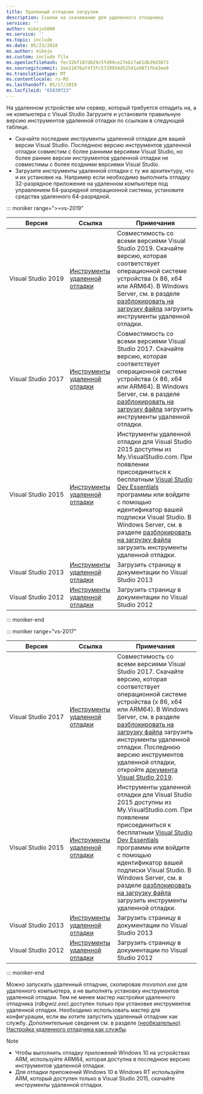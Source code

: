 ```yaml
---
title: Удаленный отладчик загрузки
description: Ссылки на скачивание для удаленного отладчика
services: ''
author: mikejo5000
ms.service: ''
ms.topic: include
ms.date: 05/23/2018
ms.author: mikejo
ms.custom: include file
ms.openlocfilehash: fec32bf187d629c5fd99ce27eb17a61db39d3873
ms.sourcegitcommit: 2ee11676af4f3fc5729934d52541e9871fb43ee9
ms.translationtype: MT
ms.contentlocale: ru-RU
ms.lasthandoff: 05/17/2019
ms.locfileid: "65839723"
---
```

На удаленном устройстве или сервер, который требуется отладить на, а не компьютера с Visual Studio Загрузите и установите правильную версию инструментов удаленной отладки по ссылкам в следующей таблице.

- Скачайте последние инструменты удаленной отладки для вашей версии Visual Studio. Последнюю версию инструментов удаленной отладки совместим с более ранними версиями Visual Studio, но более ранние версии инструментов удаленной отладки не совместимы с более поздними версиями Visual Studio.
- Загрузите инструменты удаленной отладки с ту же архитектуру, что и их установке на. Например если необходимо выполнить отладку 32-разрядное приложение на удаленном компьютере под управлением 64-разрядной операционной системы, установите средства удаленного 64-разрядной.

::: moniker range=">=vs-2019"

|Версия|Ссылка|Примечания|
|-|-|-|
|Visual Studio 2019|[Инструменты удаленной отладки](https://visualstudio.microsoft.com/downloads#remote-tools-for-visual-studio-2019)|Совместимость со всеми версиями Visual Studio 2019. Скачайте версию, которая соответствует операционной системе устройства (x 86, x64 или ARM64). В Windows Server, см. в разделе [разблокировать на загрузку файла](../../debugger/remote-debugging-unblock-file-download.md) загрузить инструменты удаленной отладки.|
|Visual Studio 2017|[Инструменты удаленной отладки](https://my.visualstudio.com/Downloads?q=remote%20tools%20visual%20studio%202017)|Совместимость со всеми версиями Visual Studio 2017. Скачайте версию, которая соответствует операционной системе устройства (x 86, x64 или ARM64). В Windows Server, см. в разделе [разблокировать на загрузку файла](../../debugger/remote-debugging-unblock-file-download.md) загрузить инструменты удаленной отладки.|
|Visual Studio 2015|[Инструменты удаленной отладки](https://my.visualstudio.com/Downloads?q=remote%20tools%20visual%20studio%202015)|Инструменты удаленной отладки для Visual Studio 2015 доступны из My.VisualStudio.com. При появлении присоединиться к бесплатным [Visual Studio Dev Essentials](https://visualstudio.microsoft.com/dev-essentials/) программы или войдите с помощью идентификатор вашей подписки Visual Studio. В Windows Server, см. в разделе [разблокировать на загрузку файла](../../debugger/remote-debugging-unblock-file-download.md) загрузить инструменты удаленной отладки.|
|Visual Studio 2013|[Инструменты удаленной отладки](/previous-versions/visualstudio/visual-studio-2013/bt727f1t(v=vs.120)#installing-the-remote-tools)|Загрузить страницу в документации по Visual Studio 2013|
|Visual Studio 2012|[Инструменты удаленной отладки](/previous-versions/visualstudio/visual-studio-2012/bt727f1t(v=vs.110)#installing-the-remote-tools)|Загрузить страницу в документации по Visual Studio 2012|

::: moniker-end

::: moniker range="vs-2017"

|Версия|Ссылка|Примечания|
|-|-|-|
|Visual Studio 2017|[Инструменты удаленной отладки](https://my.visualstudio.com/Downloads?q=remote%20tools%20visual%20studio%202017)|Совместимость со всеми версиями Visual Studio 2017. Скачайте версию, которая соответствует операционной системе устройства (x 86, x64 или ARM64). В Windows Server, см. в разделе [разблокировать на загрузку файла](../../debugger/remote-debugging-unblock-file-download.md) загрузить инструменты удаленной отладки. Последнюю версию инструментов удаленной отладки, откройте [документа Visual Studio 2019](../../debugger/remote-debugging.md?view=vs-2019).|
|Visual Studio 2015|[Инструменты удаленной отладки](https://my.visualstudio.com/Downloads?q=remote%20tools%20visual%20studio%202015)|Инструменты удаленной отладки для Visual Studio 2015 доступны из My.VisualStudio.com. При появлении присоединиться к бесплатным [Visual Studio Dev Essentials](https://visualstudio.microsoft.com/dev-essentials/) программы или войдите с помощью идентификатор вашей подписки Visual Studio. В Windows Server, см. в разделе [разблокировать на загрузку файла](../../debugger/remote-debugging-unblock-file-download.md) загрузить инструменты удаленной отладки.|
|Visual Studio 2013|[Инструменты удаленной отладки](/previous-versions/visualstudio/visual-studio-2013/bt727f1t(v=vs.120)#installing-the-remote-tools)|Загрузить страницу в документации по Visual Studio 2013|
|Visual Studio 2012|[Инструменты удаленной отладки](/previous-versions/visualstudio/visual-studio-2012/bt727f1t(v=vs.110)#installing-the-remote-tools)|Загрузить страницу в документации по Visual Studio 2012|

::: moniker-end

Можно запускать удаленный отладчик, скопировав *msvsmon.exe* для удаленного компьютера, а не выполнять установку инструментов удаленной отладки. Тем не менее мастер настройки удаленного отладчика (*rdbgwiz.exe*) доступен только при установке инструментов удаленной отладки. Необходимо использовать мастер для конфигурации, если вы хотите запустить удаленный отладчик как службу. Дополнительные сведения см. в разделе [(необязательно) Настройка удаленного отладчика как службы](../../debugger/remote-debugging.md#bkmk_configureService).

>[!NOTE]
>- Чтобы выполнить отладку приложений Windows 10 на устройствах ARM, используйте ARM64, которая доступна в последнюю версию инструментов удаленной отладки.
>- Для отладки приложений Windows 10 в Windows RT используйте ARM, который доступен только в Visual Studio 2015, скачайте инструменты удаленной отладки.
